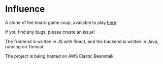 # Influence

A clone of the board game coup, available to play [here](influencegame.xyz).

If you find any bugs, please create an issue!

The frontend is written in JS with React, and the backend is written in Java, running on Tomcat.

The project is being hosted on AWS Elastic Beanstalk.